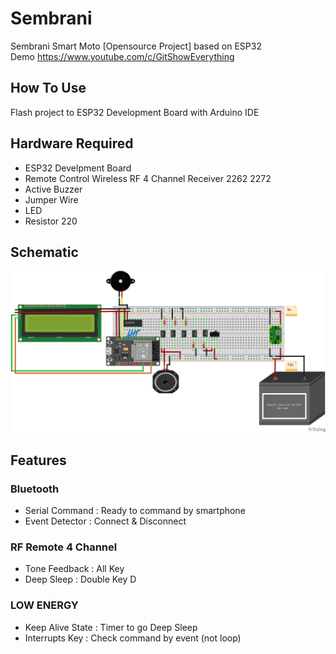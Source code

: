 # Sembrani
Sembrani Smart Moto [Opensource Project] based on ESP32  
Demo https://www.youtube.com/c/GitShowEverything
## How To Use
Flash project to ESP32 Development Board with Arduino IDE
## Hardware Required
- ESP32 Develpment Board
- Remote Control Wireless RF 4 Channel Receiver 2262 2272
- Active Buzzer
- Jumper Wire
- LED
- Resistor 220
## Schematic
![alt text](https://github.com/arinadi/sembrani/blob/master/Schematic/Sembrani.png?raw=true)
## Features
### Bluetooth
- Serial Command : Ready to command by smartphone
- Event Detector : Connect & Disconnect
### RF Remote 4 Channel
- Tone Feedback : All Key
- Deep Sleep : Double Key D
### LOW ENERGY
- Keep Alive State : Timer to go Deep Sleep
- Interrupts Key : Check command by event (not loop)

